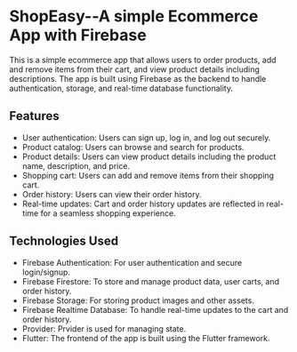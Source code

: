 # ShopEasy--A simple Ecommerce App with Firebase

This is a simple ecommerce app that allows users to order products, add and remove items from their cart, and view product details including descriptions. The app is built using Firebase as the backend to handle authentication, storage, and real-time database functionality.

## Features

- User authentication: Users can sign up, log in, and log out securely.
- Product catalog: Users can browse and search for products.
- Product details: Users can view product details including the product name, description, and price.
- Shopping cart: Users can add and remove items from their shopping cart.
- Order history: Users can view their order history.
- Real-time updates: Cart and order history updates are reflected in real-time for a seamless shopping experience.

## Technologies Used


- Firebase Authentication: For user authentication and secure login/signup.
- Firebase Firestore: To store and manage product data, user carts, and order history.
- Firebase Storage: For storing product images and other assets.
- Firebase Realtime Database: To handle real-time updates to the cart and order history.
- Provider: Prvider is used for managing state.
- Flutter: The frontend of the app is built using the Flutter framework.



